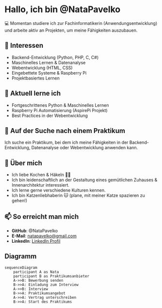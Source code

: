 # Hallo, ich bin @NataPavelko

💻 Momentan studiere ich zur Fachinformatikerin (Anwendungsentwicklung) und arbeite aktiv an Projekten, um meine Fähigkeiten auszubauen.

## 👀 Interessen

- Backend-Entwicklung (Python, PHP, C, C#)
- Maschinelles Lernen & Datenanalyse
- Webentwicklung (HTML, CSS)
- Eingebettete Systeme & Raspberry Pi
- Projektbasiertes Lernen

## 🌱 Aktuell lerne ich

- Fortgeschrittenes Python & Maschinelles Lernen
- Raspberry Pi Automatisierung (AspirePi Projekt)
- Best Practices in der Webentwicklung

## 💼 Auf der Suche nach einem Praktikum

Ich suche ein Praktikum, bei dem ich meine Fähigkeiten in der Backend-Entwicklung, Datenanalyse oder Webentwicklung anwenden kann.

## 🏡 Über mich

- Ich liebe Kochen & Häkeln 🧶🍳
- Ich bin leidenschaftlich an der Gestaltung eines gemütlichen Zuhauses & Innenarchitektur interessiert.
- Ich lerne gerne verschiedene Kulturen kennen.
- Ich bin Katzenliebhaberin 🐱 (plane, mit meiner Katze spazieren zu gehen!)

## 📫 So erreicht man mich

- **GitHub**: @NataPavelko
- **E-Mail**: natapavelko@gmail.com
- **LinkedIn**: [LinkedIn Profil](https://www.linkedin.com/in/nataliia-pavelko/)

## Diagramm

```mermaid
sequenceDiagram
    participant A as Nata
    participant B as Praktikumsanbieter
    A->>B: Bewerbung senden
    B->>A: Einladung zum Interview
    A->>B: Interview
    B->>A: Praktikumsangebot
    A->>A: Vertrag unterschreiben
    B->>A: Start des Praktikums

